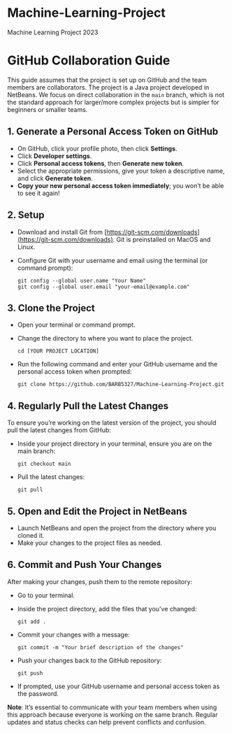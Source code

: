 # Machine-Learning-Project
Machine Learning Project 2023
# GitHub Collaboration Guide

This guide assumes that the project is set up on GitHub and the team members are collaborators. The project is a Java project developed in NetBeans. We focus on direct collaboration in the `main` branch, which is not the standard approach for larger/more complex projects but is simpler for beginners or smaller teams.

## 1. Generate a Personal Access Token on GitHub

- On GitHub, click your profile photo, then click **Settings**.
- Click **Developer settings**.
- Click **Personal access tokens**, then **Generate new token**.
- Select the appropriate permissions, give your token a descriptive name, and click **Generate token**.
- **Copy your new personal access token immediately**; you won’t be able to see it again!

## 2. Setup

- Download and install Git from [https://git-scm.com/downloads](https://git-scm.com/downloads). Git is preinstalled on MacOS and Linux.
- Configure Git with your username and email using the terminal (or command prompt):

    ```shell
    git config --global user.name "Your Name"
    git config --global user.email "your-email@example.com"
    ```

## 3. Clone the Project

- Open your terminal or command prompt.
- Change the directory to where you want to place the project.

    ```shell
    cd [YOUR PROJECT LOCATION]
    ```

- Run the following command and enter your GitHub username and the personal access token when prompted:

    ```shell
    git clone https://github.com/BARB5327/Machine-Learning-Project.git
    ```

## 4. Regularly Pull the Latest Changes

To ensure you’re working on the latest version of the project, you should pull the latest changes from GitHub:

- Inside your project directory in your terminal, ensure you are on the main branch:

    ```shell
    git checkout main
    ```

- Pull the latest changes:

    ```shell
    git pull
    ```

## 5. Open and Edit the Project in NetBeans

- Launch NetBeans and open the project from the directory where you cloned it.
- Make your changes to the project files as needed.

## 6. Commit and Push Your Changes

After making your changes, push them to the remote repository:

- Go to your terminal.
- Inside the project directory, add the files that you've changed:

    ```shell
    git add .
    ```

- Commit your changes with a message:

    ```shell
    git commit -m "Your brief description of the changes"
    ```

- Push your changes back to the GitHub repository:

    ```shell
    git push
    ```

- If prompted, use your GitHub username and personal access token as the password.

**Note**: It’s essential to communicate with your team members when using this approach because everyone is working on the same branch. Regular updates and status checks can help prevent conflicts and confusion.

